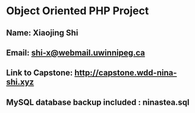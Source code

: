 # Object Oriented PHP Project
## Name: Xiaojing Shi
## Email: shi-x@webmail.uwinnipeg.ca
## Link to Capstone: http://capstone.wdd-nina-shi.xyz
## MySQL database backup included : ninastea.sql